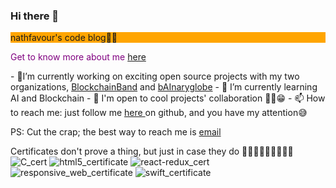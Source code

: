 ### Hi there 👋
<!--
**nathfavour/nathfavour** is a ✨ _special_ ✨ repository because its `README.md` (this file) appears on your GitHub profile.

Here are some ideas to get you started:
-->
<p style="background-color:orange; align-content:center;">nathfavour's code blog✌🏽</p>
<p style="color:purple;">Get to know more about me <a href="https://nathfavour.github.io/nathfavour/">here</a></p>
- 🔭I’m currently working on exciting open source projects with my two organizations, <a href="https://github.com/BlockchainBand001">BlockchainBand</a> and <a href="https://github.com/bAInaryglobe">bAInaryglobe</a>
- 🌱 I’m currently learning AI and Blockchain
- 👯 I'm open to cool projects' collaboration ✌🏽😁
- 📫 How to reach me: just follow me <a href="https://github.com/nathfavour"> here </a> on github, and you have my attention😅
  
PS: Cut the crap; the best way to reach me is <a href="mailto:nathfavour02@gmail.com">email</a>

Certificates don't prove a thing, but just in case they do 🤷🏽😅👇🏽👇🏽👇🏽
![C_cert](https://github.com/nathfavour/nathfavour/assets/116535483/8bad4f93-2a40-4e57-afd9-9c19b5a3fd59)
![html5_certificate](https://github.com/nathfavour/nathfavour/assets/116535483/46dee1b1-7b64-4340-ae54-b6acbb1771df)
![react-redux_cert](https://github.com/nathfavour/nathfavour/assets/116535483/4bd9bf2c-21ed-4c48-9862-2833ab6c397c)
![responsive_web_certificate](https://github.com/nathfavour/nathfavour/assets/116535483/5c576e72-c3ca-4709-a452-b5b7309d4942)
![swift_certificate](https://github.com/nathfavour/nathfavour/assets/116535483/3b722970-a5a6-4fa1-90c6-bdeb601ee0c0)
